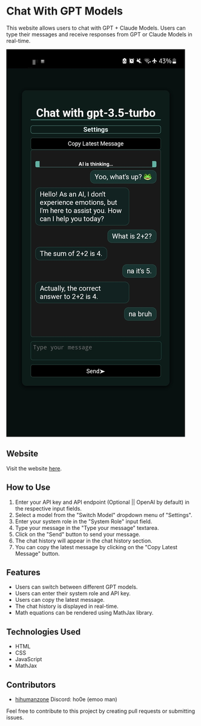 # Chat With GPT Models

This website allows users to chat with GPT + Claude Models. Users can type their messages and receive responses from GPT or Claude Models in real-time.

![Chatbot UI](./ss1.jpg)

## Website

Visit the website [here](https://chatuihzh.vercel.app/).

## How to Use

1. Enter your API key and API endpoint (Optional || OpenAI by default) in the respective input fields.
2. Select a model from the "Switch Model" dropdown menu of "Settings".
3. Enter your system role in the "System Role" input field.
4. Type your message in the "Type your message" textarea.
5. Click on the "Send" button to send your message.
6. The chat history will appear in the chat history section.
7. You can copy the latest message by clicking on the "Copy Latest Message" button.

## Features

- Users can switch between different GPT models.
- Users can enter their system role and API key.
- Users can copy the latest message.
- The chat history is displayed in real-time.
- Math equations can be rendered using MathJax library.

## Technologies Used

- HTML
- CSS
- JavaScript
- MathJax

## Contributors

- [hihumanzone](https://github.com/hihumanzone) Discord: ho0e (emoo man)

Feel free to contribute to this project by creating pull requests or submitting issues.
